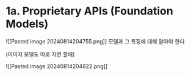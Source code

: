 # 1a. Proprietary APIs (Foundation Models)

![[Pasted image 20240814204755.png]]
모델과 그 특징에 대해 알아야 한다

(이미지 모델도 따로 지면 할애)

![[Pasted image 20240814204822.png]]
